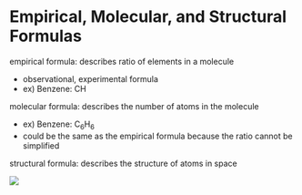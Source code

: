 # Empirical, Molecular, and Structural Formulas
empirical formula: describes ratio of elements in a molecule
- observational, experimental formula
- ex) Benzene: CH

molecular formula: describes the number of atoms in the molecule
- ex) Benzene: C<sub>6</sub>H<sub>6</sub>
- could be the same as the empirical formula because the ratio cannot be simplified

structural formula: describes the structure of atoms in space

![](..\..\..\.pastes\2021-07-13-12-46-12.png)
